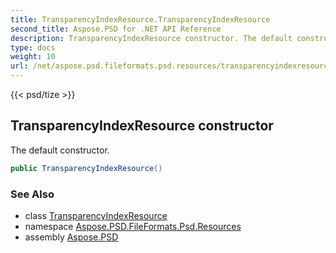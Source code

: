 ```yaml
---
title: TransparencyIndexResource.TransparencyIndexResource
second_title: Aspose.PSD for .NET API Reference
description: TransparencyIndexResource constructor. The default constructor
type: docs
weight: 10
url: /net/aspose.psd.fileformats.psd.resources/transparencyindexresource/transparencyindexresource/
---
```

{{< psd/tize >}}
## TransparencyIndexResource constructor

The default constructor.

```csharp
public TransparencyIndexResource()
```

### See Also

* class [TransparencyIndexResource](../)
* namespace [Aspose.PSD.FileFormats.Psd.Resources](../../transparencyindexresource/)
* assembly [Aspose.PSD](../../../)


